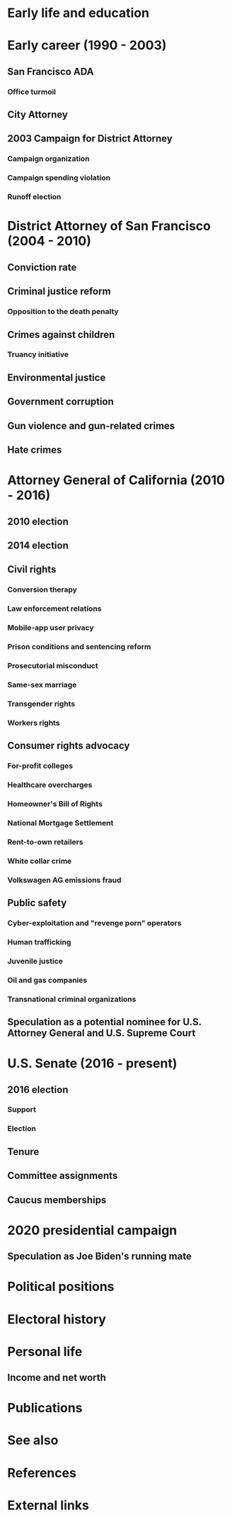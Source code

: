 # 
# Early life and education
# Early career (1990 - 2003)
## San Francisco ADA
### Office turmoil
## City Attorney
## 2003 Campaign for District Attorney
### Campaign organization
### Campaign spending violation
### Runoff election
# District Attorney of San Francisco (2004 - 2010)
## Conviction rate
## Criminal justice reform
### Opposition to the death penalty
## Crimes against children
### Truancy initiative
## Environmental justice
## Government corruption
## Gun violence and gun-related crimes
## Hate crimes
# Attorney General of California (2010 - 2016)
## 2010 election
## 2014 election
## Civil rights
### Conversion therapy
### Law enforcement relations
### Mobile-app user privacy
### Prison conditions and sentencing reform
### Prosecutorial misconduct
### Same-sex marriage
### Transgender rights
### Workers rights
## Consumer rights advocacy
### For-profit colleges
### Healthcare overcharges
### Homeowner's Bill of Rights
### National Mortgage Settlement
### Rent-to-own retailers
### White collar crime
### Volkswagen AG emissions fraud
## Public safety
### Cyber-exploitation and "revenge porn" operators
### Human trafficking
### Juvenile justice
### Oil and gas companies
### Transnational criminal organizations
## Speculation as a potential nominee for U.S. Attorney General and U.S. Supreme Court
# U.S. Senate (2016 - present)
## 2016 election
### Support
### Election
## Tenure
## Committee assignments
## Caucus memberships
# 2020 presidential campaign
## Speculation as Joe Biden's running mate
# Political positions
# Electoral history
# Personal life
## Income and net worth
# Publications
# See also
# References
# External links